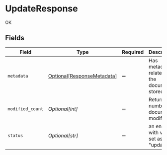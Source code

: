 # UpdateResponse

OK


## Fields

| Field                                                                 | Type                                                                  | Required                                                              | Description                                                           |
| --------------------------------------------------------------------- | --------------------------------------------------------------------- | --------------------------------------------------------------------- | --------------------------------------------------------------------- |
| `metadata`                                                            | [Optional[ResponseMetadata]](../../models/shared/responsemetadata.md) | :heavy_minus_sign:                                                    | Has metadata related to the documents stored.                         |
| `modified_count`                                                      | *Optional[int]*                                                       | :heavy_minus_sign:                                                    | Returns the number of documents modified.                             |
| `status`                                                              | *Optional[str]*                                                       | :heavy_minus_sign:                                                    | an enum with value set as "updated".                                  |